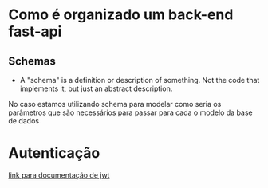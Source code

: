 # Como é organizado um back-end fast-api

## Schemas

- A "schema" is a definition or description of something. Not the code that implements it, but just an abstract description.

No caso estamos utilizando schema para modelar como seria os parâmetros que são necessários para passar para cada o modelo da base de dados

# Autenticação

[link para documentação de jwt](https://fastapi.tiangolo.com/tutorial/security/oauth2-jwt/#about-jwt)
